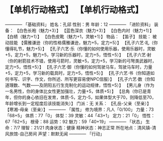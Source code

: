 # 【单机行动格式】 【单机行动格式】
————
「基础资料」
姓名：孔邱
性别：男
年龄：12
————
「进阶资料」
装备：
【白色长袍（魅力+3）】
【蓝色深衣（魅力+3）】
【白色内衬（魅力+1）】
【白帻（魅力+1）】
【白色皮靴（魅力+1，灵敏+1）】
物品：
【笛子】
技能：
被动技能
【儒雅谦逊（你的性格儒雅谦逊，魅力+5，定力+5）】
【孔子六艺·礼（你懂得礼节，魅力+5）】
【孔子六艺·乐（你懂的如何使用乐器，使用乐器时，灵敏+5，定力+5，魅力+5，学习新的乐器时，定力+5，悟性+5）】
【孔子六艺·射（你的射箭技术不错，使用弓箭时，灵敏+5，定力+5，学习新的弓弩类武器时，定力+5，悟性+5）】
【孔子六艺·御（你懂的如何驾驶马车，驾驶马车时，力量+5，定力+5，学习新的载具时，定力+5，悟性+5）】
【孔子六艺·书（你知道如何书写、识字、作文，你所述、所写更容易使NPC信服）】
【孔子六艺·数（你知道理数、气数——及阴阳五行生克制化的运动规律，悟性+5）】
【男儿身（作为一名男性，你的身体比女性更加强壮，力量+5，体质+5）】
【总角（你已是青年，但你的身心依旧在发育，体质-5，定力-5，如果体型大于70，则降低至70，年龄增长到一定程度后该技能消失）】
门派：无
关系：
【孔岳-父亲（至亲）】
【寒湘-母亲（至亲）】
————
「属性」
修为境界：凡人「0/100」
力量：73「68+5」
体质：77「0」
体型：39
灵敏：44「43+1」
定力：21「0」
悟性：67「62+5」
根骨：88
运势：92
魅力：59「40+19」
————
「状态」
生命：7/7
理智：21/21
肉身状态：健康
精神状态：神志正常
所在地点：清风镇-清风旅馆-自己房间
声望：默默无闻
————
「行动」